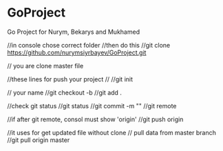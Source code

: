 # GoProject
Go Project for Nurym, Bekarys and Mukhamed

//in console chose correct folder
//then do this
//git clone https://github.com/nurymsiyrbayev/GoProject.git

// you are clone master file

//these lines for push your project
//
//git init

// <NEW-BRANCH-NAME> your name
//git checkout -b <NEW-BRANCH-NAME>
//git add .

//check git status 
//git status 
//git commit -m "<COMMENT-OR-MESSAGE>"
//git remote

//if after git remote, consol must show 'origin'
//git push origin <YOUR-BRANCH-NAME>

//it uses for get updated file without clone
// pull data from master branch
//git pull origin master

